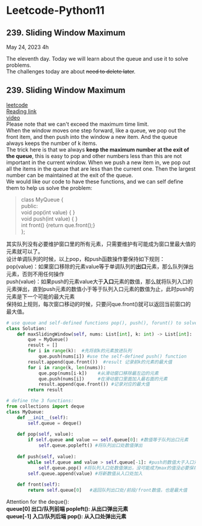# Leetcode-Python11

## 239. Sliding Window Maximum

May 24, 2023  4h

The eleventh day. Today we will learn about the queue and use it to solve problems.\
The challenges today are about ~~need to delete later~~.

## 239. Sliding Window Maximum
[leetcode](https://leetcode.com/problems/sliding-window-maximum/)\
[Reading link](https://github.com/youngyangyang04/leetcode-master/blob/master/problems/0239.%E6%BB%91%E5%8A%A8%E7%AA%97%E5%8F%A3%E6%9C%80%E5%A4%A7%E5%80%BC.md)\
[video](https://www.bilibili.com/video/BV1XS4y1p7qj/?spm_id_from=333.788&vd_source=63f26efad0d35bcbb0de794512ac21f3)\
Please note that we can't exceed the maximum time limit.\
When the window moves one step forward, like a queue, we pop out the front item, and then push into the window a new item. And the queue always keeps the number of k items. \
The trick here is that we always **keep the maximum number at the exit of the queue**, this is easy to pop and other numbers less than this are not important in the current window. When we push a new item in, we pop out all the items in the queue that are less than the current one. Then the largest number can be maintained at the exit of the queue.\
We would like our code to have these functions, and we can self define them to help us solve the problem:
> class MyQueue {\
> public:\
>    void pop(int value) { }\
>    void push(int value) { }\
>    int front() {return que.front();}\
> };

其实队列没有必要维护窗口里的所有元素，只需要维护有可能成为窗口里最大值的元素就可以了。\
设计单调队列的时候，以上pop，和push函数操作要保持如下规则：\
pop(value)：如果窗口移除的元素value等于单调队列的**出口**元素，那么队列弹出元素，否则不用任何操作\
push(value)：如果push的元素value大于**入口**元素的数值，那么就将队列入口的元素弹出，直到push元素的数值小于等于队列入口元素的数值为止，此时push的元素是下一个可能的最大元素\
保持如上规则，每次窗口移动的时候，只要问que.front()就可以返回当前窗口的最大值。
```python
# use queue and self-defined functions pop(), push(), forunt() to solve this question:
class Solution:
    def maxSlidingWindow(self, nums: List[int], k: int) -> List[int]:
        que = MyQueue()
        result = []
        for i in range(k):  #先将前k的元素放进队列
            que.push(nums[i]) #use the self-defined push() function
        result.append(que.front())  #result 记录前k的元素的最大值
        for i in range(k, len(nums)):
            que.pop(nums[i-k])    #从滑动窗口移除最左边的元素
            que.push(nums[i])     #在滑动窗口里面加入最右面的元素
            result.append(que.front()) #记录对应的最大值
        return result

# define the 3 functions:
from collections import deque
class MyQueue:
    def __init__(self):
        self.queue = deque() 
    
    def pop(self, value):
        if self.queue and value == self.queue[0]: #数值等于队列出口元素
            self.queue.popleft() #将队列出口处数值弹出
    
    def push(self, value):
        while self.queue and value > self.queue[-1]: #push的数值大于入口元素的数值
            self.queue.pop() #将队列入口处数值弹出，没可能成为max的值没必要保存！
        self.queue.append(value) #将新数值从入口处加入
    
    def front(self): 
        return self.queue[0]   #返回队列出口处/前段/front数值，也是最大值
```
Attention for the deque():\
**queue[0] 出口/队列前端 popleft(): 从出口弹出元素\
queue[-1] 入口/队列后端 pop(): 从入口处弹出元素**


